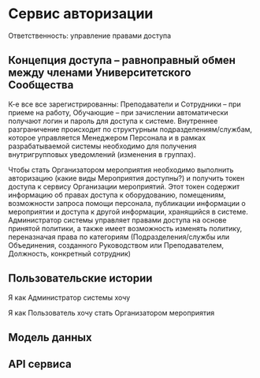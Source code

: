 # Сервис авторизации

Ответственность: управление правами доступа 

## Концепция доступа – равноправный обмен между членами Университетского Сообщества

 К-е все все зарегистрированны: Преподаватели и Сотрудники – при приеме на работу, Обучающие – при зачислении автоматически получают логин и пароль для доступа к системе. Внутреннее разграничение происходит по структурным подразделениям/службам, которое управляется Менеджером Персонала и в рамках разрабатываемой системы необходимо для получения внутригрупповых уведомлений (изменения в группах).
 
 Чтобы стать Организатором мероприятия необходимо выполнить авторизацию (какие виды Мероприятия доступны?) и получить токен доступа к сервису Организации мероприятий. Этот токен содержит информацию об правах доступа к оборудованию, помещениям, возможности запроса помощи персонала, публикации информации о мероприятии и доступа к другой информации, хранящийся в системе. Администратор системы управляет правами доступа на основе принятой политики, а также имеет возможность изменять политику, переназначая права по категориям (Подразделения/службы или Объединения, созданного Руководством или Преподавателем, Должность, конкретный сотрудник)

## Пользовательские истории

Я как Администратор системы хочу

Я как Пользователь хочу стать Организатором мероприятия

## Модель данных

## API сервиса

